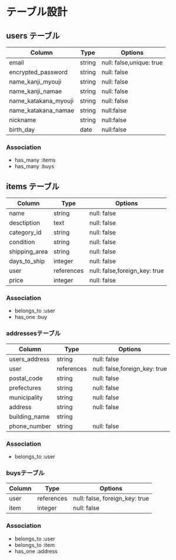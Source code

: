 # テーブル設計

## users テーブル

| Column   | Type   | Options     |
| -------- | ------ | ----------- |
| email    | string | null: false,unique: true |
| encrypted_password | string | null: false |
| name_kanji_myouji|string  | null: false |
| name_kanji_namae|string  | null: false |
| name_katakana_myouji|string  | null: false |
| name_katakana_namae|string| null:false |
| nickname  | string | null:false |
| birth_day | date   | null:false |  
### Association

- has_many :items
- has_many :buys

## items テーブル

| Column | Type   | Options     |
| ------ | ------ | ----------- |
| name| string | null: false |
| desctiption  | text | null: false |
| category_id   | string | null: false |
| condition   | string | null: false |
| shipping_area   | string | null: false |
| days_to_ship   | integer | null: false |
| user   | references | null: false,foreign_key: true |
| price   | integer | null: false |



### Association

- belongs_to :user
- has_one :buy

### addressesテーブル

| Column | Type   | Options     |
| ------ | ------ | ----------- |
| users_address| string | null: false |
| user  | references | null: false,foreign_key: true |
| postal_code   | string | null: false |
| prefectures   | string | null: false |
| municipality   | string | null: false |
| address   | string | null: false |
| building_name   | string |  |
| phone_number   | string | null: false |


### Association

- belongs_to :user


### buysテーブル

| Column | Type   | Options     |
| ------ | ------ | ----------- |
| user| references | null: false, foreign_key: true |
| item  | integer | null: false |

### Association

- belongs_to :user
- belongs_to :item
- has_one :address
